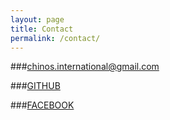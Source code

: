 ```yaml
---
layout: page
title: Contact
permalink: /contact/
---
```


###[chinos.international@gmail.com][email]

###[GITHUB][gh]

###[FACEBOOK][fb]

[email]: chinos.international@gmail.com
[gh]: https://github.com/chinosInternationalCC
[fb]: https://www.facebook.com/chinos.international.cc



